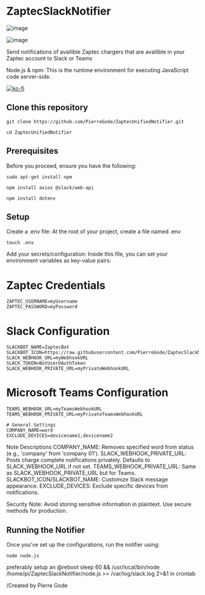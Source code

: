 # ZaptecSlackNotifier


![image](https://github.com/PierreGode/ZaptecSlackNotifier/assets/8579922/badc54dc-ca64-4c54-9ad3-786d857eadc3)

![image](https://github.com/PierreGode/ZaptecTeamsNotifier/assets/8579922/4045aa5a-f37a-4df1-8192-ee26e2a8e7b2)

Send notifications of availible Zaptec chargers that are availible in your Zaptec account to Slack or Teams


Node.js & npm: This is the runtime environment for executing JavaScript code server-side.

[![ko-fi](https://ko-fi.com/img/githubbutton_sm.svg)](https://ko-fi.com/J3J2EARPK)


## Clone this repository
```
git clone https://github.com/PierreGode/ZaptecUnifiedNotifier.git
```
```
cd ZaptecUnifiedNotifier
```
## Prerequisites
Before you proceed, ensure you have the following:
```
sudo apt-get install npm
```
```
npm install axios @slack/web-api
```

```
npm install dotenv
```

## Setup
Create a .env file: At the root of your project, create a file named .env
```
touch .env
```

Add your secrets/configuration: Inside this file, you can set your environment variables as key-value pairs:
# Zaptec Credentials
```
ZAPTEC_USERNAME=myUsername
ZAPTEC_PASSWORD=myPassword
```
# Slack Configuration
```
SLACKBOT_NAME=ZaptecBot
SLACKBOT_ICON=https://raw.githubusercontent.com/PierreGode/ZaptecSlackNotifier/main/images/zaptec.png
SLACK_WEBHOOK_URL=myWebhookURL
SLACK_TOKEN=BotUserOAuthToken
SLACK_WEBHOOK_PRIVATE_URL=myPrivateWebhookURL
```

# Microsoft Teams Configuration
```
TEAMS_WEBHOOK_URL=myTeamsWebhookURL
TEAMS_WEBHOOK_PRIVATE_URL=myPrivateTeamsWebhookURL
```
```
# General Settings
COMPANY_NAME=word
EXCLUDE_DEVICES=devicename1,devicename2
```

 Note Descriptions
 COMPANY_NAME: Removes specified word from status (e.g., 'company' from 'company 01').
 SLACK_WEBHOOK_PRIVATE_URL: Posts charge complete notifications privately. Defaults to SLACK_WEBHOOK_URL if not set.
 TEAMS_WEBHOOK_PRIVATE_URL: Same as SLACK_WEBHOOK_PRIVATE_URL but for Teams.
 SLACKBOT_ICON/SLACKBOT_NAME: Customize Slack message appearance.
 EXCLUDE_DEVICES: Exclude specific devices from notifications.

 Security Note: Avoid storing sensitive information in plaintext. Use secure methods for production.

## Running the Notifier
Once you've set up the configurations, run the notifier using:
```
node node.js
```
preferably setup an @reboot sleep 60 && /usr/local/bin/node /home/pi/ZaptecSlackNotifier/node.js >> /var/log/slack.log 2>&1 in crontab

/Created by Pierre Gode
